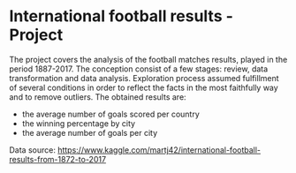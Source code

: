# International football results - Project
The project covers the analysis of the football matches results, played in the period 1887-2017. The conception consist of a few stages: review, data transformation and data analysis.  Exploration process assumed fulfillment of several conditions in order to reflect the facts in the most faithfully way and to remove outliers. The obtained results are:
- the average number of goals scored per country
- the winning percentage by city
- the average number of goals per city

Data source: https://www.kaggle.com/martj42/international-football-results-from-1872-to-2017
